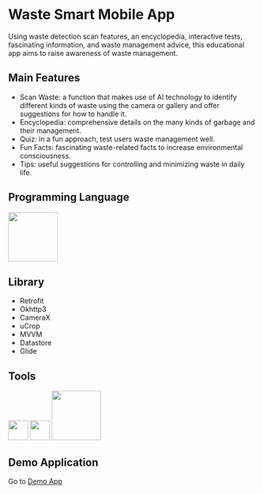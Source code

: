 # Waste Smart Mobile App
Using waste detection scan features, an encyclopedia, interactive tests, fascinating information, and waste management advice, this educational app aims to raise awareness of waste management.

## Main Features
* Scan Waste: a function that makes use of AI technology to identify different kinds of waste using the camera or gallery and offer suggestions for how to handle it.
* Encyclopedia: comprehensive details on the many kinds of garbage and their management.
* Quiz: in a fun approach, test users waste management well.
* Fun Facts: fascinating waste-related facts to increase environmental consciousness.
* Tips: useful suggestions for controlling and minimizing waste in daily life.

## Programming Language
<p align="left"> <img src="https://upload.wikimedia.org/wikipedia/commons/thumb/1/11/Kotlin_logo_2021.svg/220px-Kotlin_logo_2021.svg.png" width="100"/></p>

## Library
* Retrofit
* Okhttp3
* CameraX
* uCrop
* MVVM
* Datastore
* Glide

## Tools
<p align="left"> <img src="https://upload.wikimedia.org/wikipedia/commons/thumb/5/51/Android_Studio_Logo_2024.svg/220px-Android_Studio_Logo_2024.svg.png" width="40"/> <img src="https://upload.wikimedia.org/wikipedia/commons/thumb/3/33/Figma-logo.svg/220px-Figma-logo.svg.png" width="40"/> <img src="https://upload.wikimedia.org/wikipedia/commons/thumb/c/c2/Postman_%28software%29.png/512px-Postman_%28software%29.png" width="100"/></p>

## Demo Application
Go to [Demo App](https://drive.google.com/file/d/1vURCuWdzb-zgic_w76RK1YKwGSDz0EwP/view?usp=drive_link)

